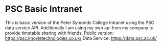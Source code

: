 # PSC Basic Intranet
This is basic version of the Peter Symonds College Intranet using the PSC data service API. Additionally I am using my own api from my company to provide timetable sharing with friends. 
Public version: https://psc.knoyletechnologies.co.uk/
Data Service: https://data.psc.ac.uk/
